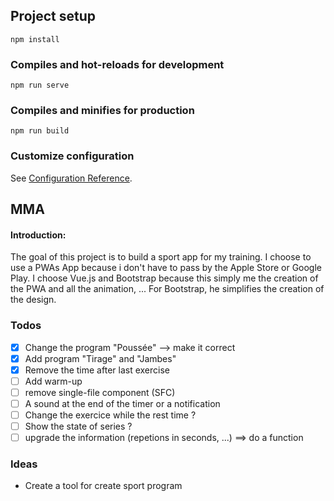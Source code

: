 ## Project setup
```
npm install
```

### Compiles and hot-reloads for development
```
npm run serve
```

### Compiles and minifies for production
```
npm run build
```

### Customize configuration
See [Configuration Reference](https://cli.vuejs.org/config/).

## MMA

#### Introduction:
The goal of this project is to build a sport app for my training. I choose to use a PWAs App because i don't have to pass by the Apple Store or Google Play.
I choose Vue.js and Bootstrap because this simply me the creation of the PWA and all the animation, ... For Bootstrap, he simplifies the creation of the design.

### Todos

- [x] Change the program "Poussée" --> make it correct
- [x] Add program "Tirage" and "Jambes"
- [x] Remove the time after last exercise
- [ ] Add warm-up
- [ ] remove single-file component (SFC)
- [ ] A sound at the end of the timer or a notification
- [ ] Change the exercice while the rest time ?
- [ ] Show the state of series ?
- [ ] upgrade the information (repetions in seconds, ...) ==> do a function

### Ideas

- Create a tool for create sport program
